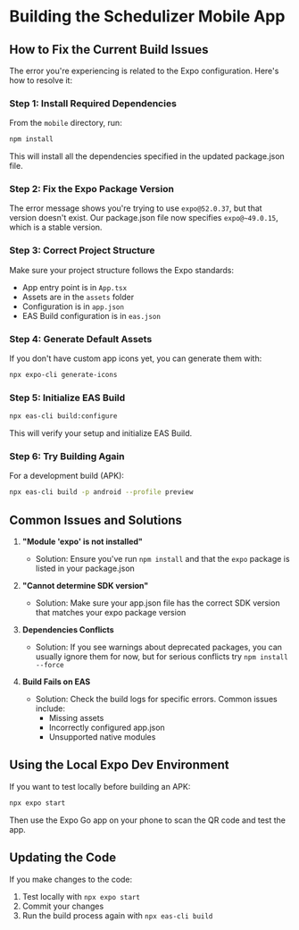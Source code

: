 # Building the Schedulizer Mobile App

## How to Fix the Current Build Issues

The error you're experiencing is related to the Expo configuration. Here's how to resolve it:

### Step 1: Install Required Dependencies

From the `mobile` directory, run:

```bash
npm install
```

This will install all the dependencies specified in the updated package.json file.

### Step 2: Fix the Expo Package Version

The error message shows you're trying to use `expo@52.0.37`, but that version doesn't exist. Our package.json file now specifies `expo@~49.0.15`, which is a stable version.

### Step 3: Correct Project Structure

Make sure your project structure follows the Expo standards:
- App entry point is in `App.tsx`
- Assets are in the `assets` folder
- Configuration is in `app.json`
- EAS Build configuration is in `eas.json`

### Step 4: Generate Default Assets

If you don't have custom app icons yet, you can generate them with:

```bash
npx expo-cli generate-icons
```

### Step 5: Initialize EAS Build

```bash
npx eas-cli build:configure
```

This will verify your setup and initialize EAS Build.

### Step 6: Try Building Again

For a development build (APK):

```bash
npx eas-cli build -p android --profile preview
```

## Common Issues and Solutions

1. **"Module 'expo' is not installed"**
   - Solution: Ensure you've run `npm install` and that the `expo` package is listed in your package.json

2. **"Cannot determine SDK version"**
   - Solution: Make sure your app.json file has the correct SDK version that matches your expo package version

3. **Dependencies Conflicts**
   - Solution: If you see warnings about deprecated packages, you can usually ignore them for now, but for serious conflicts try `npm install --force`

4. **Build Fails on EAS**
   - Solution: Check the build logs for specific errors. Common issues include:
     - Missing assets
     - Incorrectly configured app.json
     - Unsupported native modules

## Using the Local Expo Dev Environment

If you want to test locally before building an APK:

```bash
npx expo start
```

Then use the Expo Go app on your phone to scan the QR code and test the app.

## Updating the Code

If you make changes to the code:
1. Test locally with `npx expo start`
2. Commit your changes
3. Run the build process again with `npx eas-cli build`